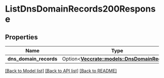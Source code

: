 # ListDnsDomainRecords200Response

## Properties

Name | Type | Description | Notes
------------ | ------------- | ------------- | -------------
**dns_domain_records** | Option<[**Vec<crate::models::DnsDomainRecord>**](dns-domain-record.md)> |  | [optional]

[[Back to Model list]](../README.md#documentation-for-models) [[Back to API list]](../README.md#documentation-for-api-endpoints) [[Back to README]](../README.md)


